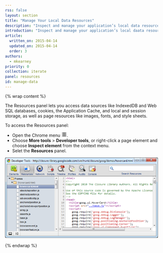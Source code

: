 ```yaml
---
rss: false
layout: section
title: "Manage Your Local Data Resources"
description: "Inspect and manage your application’s local data resources using the Chrome Developer Tools Resources panel."
introduction: "Inspect and manage your application’s local daata resources using the Chrome Developer Tools Resources panel."
article:
  written_on: 2015-04-14
  updated_on: 2015-04-14
  order: 3
authors:
  - mkearney
priority: 0
collection: iterate
panel: resources
id: manage-data
---
```


{% wrap content %}

The Resources panel lets you access data sources like IndexedDB and Web SQL databases, cookies, the Application Cache, and local and session storage, as well as page resources like images, fonts, and style sheets.

To access the Resources panel:

* Open the Chrome menu ![Chrome menu](imgs/chrome-menu.png).
* Choose **More tools** > **Developer tools**, or right-click a page element and choose **Inspect element** from the context menu.
* Selet the **Resources** panel.

![Resources panel](imgs/resources_panel.png)

{% endwrap %}
